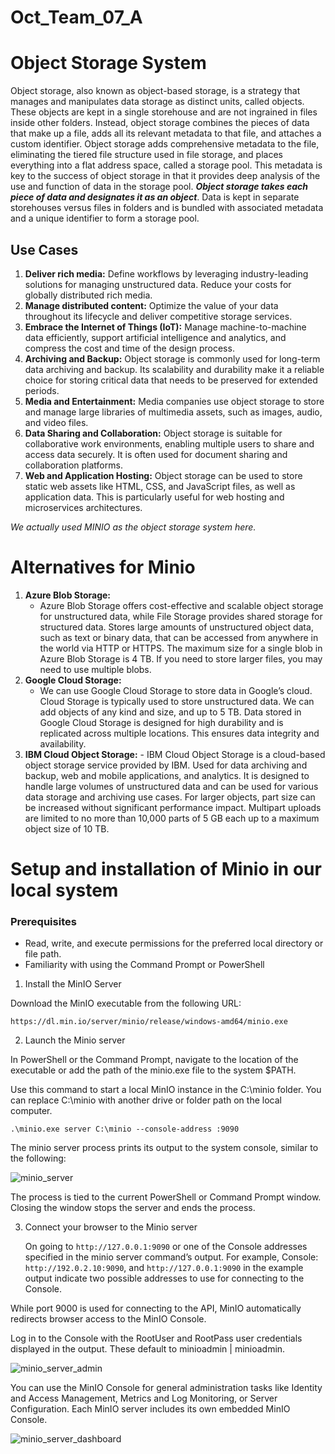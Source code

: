 # Oct_Team_07_A

# Object Storage System
Object storage, also known as object-based storage, is a strategy that manages and manipulates data storage as distinct units, called objects. These objects are kept in a single storehouse and are not ingrained in files inside other folders. Instead, object storage combines the pieces of data that make up a file, adds all its relevant metadata to that file, and attaches a custom identifier.
Object storage adds comprehensive metadata to the file, eliminating the tiered file structure used in file storage, and places everything into a flat address space, called a storage pool. This metadata is key to the success of object storage in that it provides deep analysis of the use and function of data in the storage pool.
**_Object storage takes each piece of data and designates it as an object_**. Data is kept in separate storehouses versus files in folders and is bundled with associated metadata and a unique identifier to form a storage pool.

## Use Cases
1. **Deliver rich media:**
     Define workflows by leveraging industry-leading solutions for managing unstructured data. Reduce your costs for globally distributed rich media.
2. **Manage distributed content:**
     Optimize the value of your data throughout its lifecycle and deliver competitive storage services.
3. **Embrace the Internet of Things (IoT):**
     Manage machine-to-machine data efficiently, support artificial intelligence and analytics, and compress the cost and time of the design process.
4. **Archiving and Backup:**
     Object storage is commonly used for long-term data archiving and backup.  Its scalability and durability make it a reliable choice for storing critical data that needs to be preserved for extended periods.
5. **Media and Entertainment:**
     Media companies use object storage to store and manage large libraries of multimedia assets, such as images, audio, and video files.
6. **Data Sharing and Collaboration:**
     Object storage is suitable for collaborative work environments, enabling multiple users to share and access data securely.  It is often used for document sharing and collaboration platforms.
7. **Web and Application Hosting:**
     Object storage can be used to store static web assets like HTML, CSS, and JavaScript files, as well as application data.  This is particularly useful for web hosting and microservices architectures.

_We actually used MINIO as the object storage system here._

# Alternatives for Minio
1. **Azure Blob Storage:**
     - Azure Blob Storage offers cost-effective and scalable object storage for unstructured data, while File Storage provides shared storage for structured data.  Stores large amounts of unstructured object data, such as text or binary data, that can be accessed from anywhere in the world via HTTP or HTTPS.  The maximum size for a single blob in Azure Blob Storage is 4 TB.  If you need to store larger files, you may need to use multiple blobs.
2. **Google Cloud Storage:**
     - We can use Google Cloud Storage to store data in Google’s cloud.  Cloud Storage is typically used to store unstructured data.  We can add objects of any kind and size, and up to 5 TB.  Data stored in Google Cloud Storage is designed for high durability and is replicated across multiple locations.  This ensures data integrity and availability. 
3. **IBM Cloud Object Storage:** 
       - IBM Cloud Object Storage is a cloud-based object storage service provided by IBM.  Used for data archiving and backup, web and mobile applications, and analytics.  It is designed to handle large volumes of unstructured data and can be used for various data storage and archiving use cases.  For larger objects, part size can be increased without significant performance impact.  Multipart uploads are limited to no more than 10,000 parts of 5 GB each up to a maximum object size of 10 TB.

# Setup and installation of Minio in our local system

### Prerequisites
*	Read, write, and execute permissions for the preferred local directory or file path.
*	Familiarity with using the Command Prompt or PowerShell

1. Install the MinIO Server

Download the MinIO executable from the following URL:

```
https://dl.min.io/server/minio/release/windows-amd64/minio.exe
```

2. Launch the Minio server

In PowerShell or the Command Prompt, navigate to the location of the executable or add the path of the minio.exe file to the system $PATH.

Use this command to start a local MinIO instance in the C:\minio folder. You can replace C:\minio with another drive or folder path on the local computer.

```
.\minio.exe server C:\minio --console-address :9090
```

The minio server process prints its output to the system console, similar to the following:

![minio_server](https://github.com/RCTS-K-Hub/Oct_Team_07/assets/94080969/d9d9305e-f55a-434f-a5b2-250871fd843b)

The process is tied to the current PowerShell or Command Prompt window.  Closing the window stops the server and ends the process.

3. Connect your browser to the Minio server

     On going to `http://127.0.0.1:9090` or one of the Console addresses specified in the minio server command’s output. 
For example, Console: `http://192.0.2.10:9090`, and `http://127.0.0.1:9090` in the example output indicate two possible addresses to use for connecting to the Console.

While port 9000 is used for connecting to the API, MinIO automatically redirects browser access to the MinIO Console.

Log in to the Console with the RootUser and RootPass user credentials displayed in the output. These default to minioadmin | minioadmin.


![minio_server_admin](https://min.io/docs/minio/windows/_images/console-login.png)

You can use the MinIO Console for general administration tasks like Identity and Access Management, Metrics and Log Monitoring, or Server Configuration. Each MinIO server includes its own embedded MinIO Console.

![minio_server_dashboard](https://min.io/docs/minio/windows/_images/minio-console.png)

